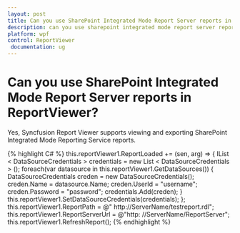 ```yaml
---
layout: post
title: Can you use SharePoint Integrated Mode Report Server reports in ReportViewer | ReportViewer | WPF | Syncfusion
description: can you use sharepoint integrated mode report server reports in reportviewer?
platform: wpf
control: ReportViewer
 documentation: ug
---
```


# Can you use SharePoint Integrated Mode Report Server reports in ReportViewer?

Yes, Syncfusion Report Viewer supports viewing and exporting SharePoint Integrated Mode Reporting Service reports. 

{% highlight C# %}
this.reportViewer1.ReportLoaded += (sen, arg) =>
{
    IList < DataSourceCredentials > credentials = new List < DataSourceCredentials > ();
    foreach(var datasource in this.reportViewer1.GetDataSources())
    {
        DataSourceCredentials creden = new DataSourceCredentials();
        creden.Name = datasource.Name;
        creden.UserId = "username";
        creden.Password = "password";
        credentials.Add(creden);
    }
    this.reportViewer1.SetDataSourceCredentials(credentials);
};
this.reportViewer1.ReportPath = @" http://ServerName/testreport.rdl";
this.reportViewer1.ReportServerUrl = @"http: //ServerName/ReportServer";
this.reportViewer1.RefreshReport();
{% endhighlight %}